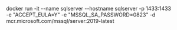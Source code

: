 docker run -it
--name sqlserver --hostname sqlserver
-p 1433:1433  
-e "ACCEPT_EULA=Y" -e "MSSQL_SA_PASSWORD=0823" 
-d mcr.microsoft.com/mssql/server:2019-latest
